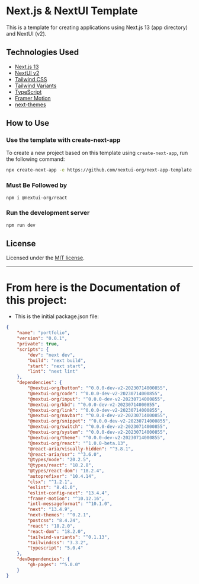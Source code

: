# Next.js & NextUI Template

This is a template for creating applications using Next.js 13 (app directory) and NextUI (v2).

## Technologies Used

-   [Next.js 13](https://nextjs.org/docs/getting-started)
-   [NextUI v2](https://nextui-docs-v2.vercel.app/)
-   [Tailwind CSS](https://tailwindcss.com/)
-   [Tailwind Variants](https://tailwind-variants.org)
-   [TypeScript](https://www.typescriptlang.org/)
-   [Framer Motion](https://www.framer.com/motion/)
-   [next-themes](https://github.com/pacocoursey/next-themes)

## How to Use

### Use the template with create-next-app

To create a new project based on this template using `create-next-app`, run the following command:

```bash
npx create-next-app -e https://github.com/nextui-org/next-app-template
```

### Must Be Followed by

```bash
npm i @nextui-org/react

```

### Run the development server

```bash
npm run dev
```

## License

Licensed under the [MIT license](https://github.com/nextui-org/next-app-template/blob/main/LICENSE).

---

# From here is the Documentation of this project:

-   This is the initial package.json file:

```json
{
    "name": "portfolio",
    "version": "0.0.1",
    "private": true,
    "scripts": {
        "dev": "next dev",
        "build": "next build",
        "start": "next start",
        "lint": "next lint"
    },
    "dependencies": {
        "@nextui-org/button": "^0.0.0-dev-v2-20230714000855",
        "@nextui-org/code": "^0.0.0-dev-v2-20230714000855",
        "@nextui-org/input": "^0.0.0-dev-v2-20230714000855",
        "@nextui-org/kbd": "^0.0.0-dev-v2-20230714000855",
        "@nextui-org/link": "^0.0.0-dev-v2-20230714000855",
        "@nextui-org/navbar": "^0.0.0-dev-v2-20230714000855",
        "@nextui-org/snippet": "^0.0.0-dev-v2-20230714000855",
        "@nextui-org/switch": "^0.0.0-dev-v2-20230714000855",
        "@nextui-org/system": "^0.0.0-dev-v2-20230714000855",
        "@nextui-org/theme": "^0.0.0-dev-v2-20230714000855",
        "@nextui-org/react": "^1.0.0-beta.13",
        "@react-aria/visually-hidden": "^3.8.1",
        "@react-aria/ssr": "^3.6.0",
        "@types/node": "20.2.5",
        "@types/react": "18.2.8",
        "@types/react-dom": "18.2.4",
        "autoprefixer": "10.4.14",
        "clsx": "^1.2.1",
        "eslint": "8.41.0",
        "eslint-config-next": "13.4.4",
        "framer-motion": "^10.12.16",
        "intl-messageformat": "^10.1.0",
        "next": "13.4.9",
        "next-themes": "^0.2.1",
        "postcss": "8.4.24",
        "react": "18.2.0",
        "react-dom": "18.2.0",
        "tailwind-variants": "^0.1.13",
        "tailwindcss": "3.3.2",
        "typescript": "5.0.4"
    },
    "devDependencies": {
        "gh-pages": "^5.0.0"
    }
}
```
